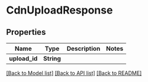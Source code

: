 # CdnUploadResponse

## Properties

Name | Type | Description | Notes
------------ | ------------- | ------------- | -------------
**upload_id** | **String** |  | 

[[Back to Model list]](../README.md#documentation-for-models) [[Back to API list]](../README.md#documentation-for-api-endpoints) [[Back to README]](../README.md)


